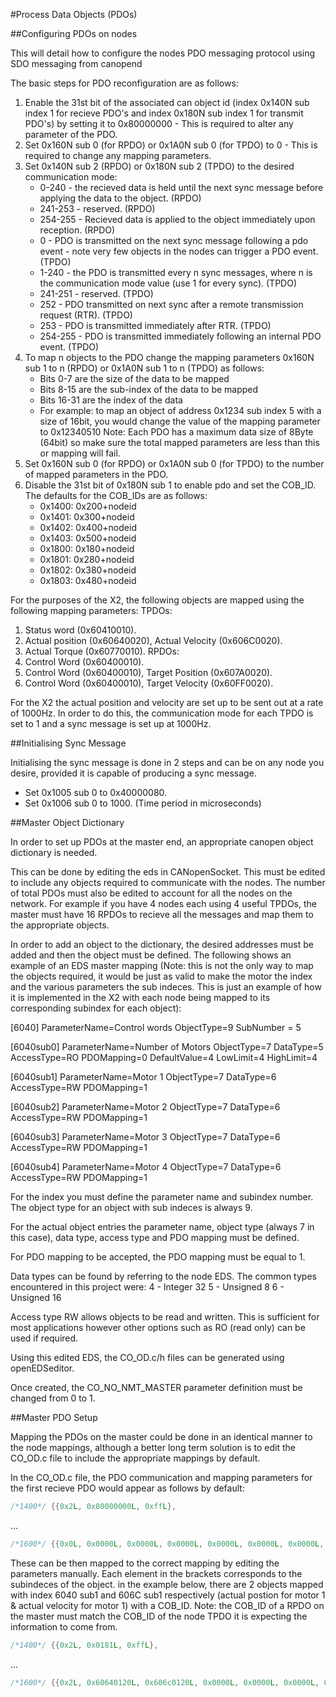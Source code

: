 #Process Data Objects (PDOs)

##Configuring PDOs on nodes

This will detail how to configure the nodes PDO messaging protocol using SDO messaging from canopend

The basic steps for PDO reconfiguration are as follows:

1. Enable the 31st bit of the associated can object id (index 0x140N sub index 1 for recieve PDO's and index 0x180N sub index 1 for transmit PDO's) by setting it to 0x80000000 - This is required to alter any parameter of the PDO.
2. Set 0x160N sub 0 (for RPDO) or 0x1A0N sub 0 (for TPDO) to 0 - This is required to change any mapping parameters.
3. Set 0x140N sub 2 (RPDO) or 0x180N sub 2 (TPDO) to the desired communication mode:
    * 0-240 - the recieved data is held until the next sync message before applying the data to the object. (RPDO)
    * 241-253 - reserved. (RPDO)
    * 254-255 - Recieved data is applied to the object immediately upon reception. (RPDO)
    * 0 - PDO is transmitted on the next sync message following a pdo event - note very few objects in the nodes can trigger a PDO event. (TPDO)
    * 1-240 - the PDO is transmitted every n sync messages, where n is the communication mode value (use 1 for every sync). (TPDO)
    * 241-251 - reserved. (TPDO)
    * 252 - PDO transmitted on next sync after a remote transmission request (RTR). (TPDO)
    * 253 - PDO is transmitted immediately after RTR. (TPDO)
    * 254-255 - PDO is transmitted immediately following an internal PDO event. (TPDO)
4. To map n objects to the PDO change the mapping parameters 0x160N sub 1 to n (RPDO) or 0x1A0N sub 1 to n (TPDO) as follows:
    * Bits 0-7 are the size of the data to be mapped
    * Bits 8-15 are the sub-index of the data to be mapped
    * Bits 16-31 are the index of the data
    * For example: to map an object of address 0x1234 sub index 5 with a size of 16bit, you would change the value of the mapping parameter to 0x12340510
    Note: Each PDO has a maximum data size of 8Byte (64bit) so make sure the total mapped parameters are less than this or mapping will fail.
5. Set 0x160N sub 0 (for RPDO) or 0x1A0N sub 0 (for TPDO) to the number of mapped parameters in the PDO.
6. Disable the 31st bit of 0x180N sub 1 to enable pdo and set the COB_ID. The defaults for the COB_IDs are as follows:
    * 0x1400: 0x200+nodeid
    * 0x1401: 0x300+nodeid
    * 0x1402: 0x400+nodeid
    * 0x1403: 0x500+nodeid
    * 0x1800: 0x180+nodeid
	* 0x1801: 0x280+nodeid
	* 0x1802: 0x380+nodeid
	* 0x1803: 0x480+nodeid

For the purposes of the X2, the following objects are mapped using the following mapping parameters:
TPDOs:
1. Status word (0x60410010).
2. Actual position (0x60640020), Actual Velocity (0x606C0020).
3. Actual Torque (0x60770010).
RPDOs:
1. Control Word (0x60400010).
2. Control Word (0x60400010), Target Position (0x607A0020).
3. Control Word (0x60400010), Target Velocity (0x60FF0020).

For the X2 the actual position and velocity are set up to be sent out at a rate of 1000Hz. In order to do this, the  communication mode for each TPDO is set to 1 and a sync message is set up at 1000Hz.

##Initialising Sync Message

Initialising the sync message is done in 2 steps and can be on any node you desire, provided it is capable of producing a sync message.

- Set 0x1005 sub 0 to 0x40000080.
- Set 0x1006 sub 0 to 1000. (Time period in microseconds)

##Master Object Dictionary

In order to set up PDOs at the master end, an appropriate canopen object dictionary is needed.

This can be done by editing the eds in CANopenSocket. This must be edited to include any objects required to communicate with the nodes. The number of total PDOs must also be edited to account for all the nodes on the network. For example if you have 4 nodes each using 4 useful TPDOs, the master must have 16 RPDOs to recieve all the messages and map them to the appropriate objects.

In order to add an object to the dictionary, the desired addresses must be added and then the object must be defined.
The following shows an example of an EDS master mapping (Note: this is not the only way to map the objects required, it would be just as valid to make the motor the index and the various parameters the sub indeces. This is just an example of how it is implemented in the X2 with each node being mapped to its corresponding subindex for each object):

\[6040\]
ParameterName=Control words
ObjectType=9
SubNumber = 5

\[6040sub0\]
ParameterName=Number of Motors
ObjectType=7
DataType=5
AccessType=RO
PDOMapping=0
DefaultValue=4
LowLimit=4
HighLimit=4

\[6040sub1\]
ParameterName=Motor 1
ObjectType=7
DataType=6
AccessType=RW
PDOMapping=1

\[6040sub2\]
ParameterName=Motor 2
ObjectType=7
DataType=6
AccessType=RW
PDOMapping=1

\[6040sub3\]
ParameterName=Motor 3
ObjectType=7
DataType=6
AccessType=RW
PDOMapping=1

\[6040sub4\]
ParameterName=Motor 4
ObjectType=7
DataType=6
AccessType=RW
PDOMapping=1

For the index you must define the parameter name and subindex number. The object type for an object with sub indeces is always 9.

For the actual object entries the parameter name, object type (always 7 in this case), data type, access type and PDO mapping must be defined.

For PDO mapping to be accepted, the  PDO mapping must be equal to 1.

Data types can be found by referring to the node EDS. The common types encountered in this project were:
4 - Integer 32
5 - Unsigned 8
6 - Unsigned 16

Access type RW allows objects to be read and written. This is sufficient for most applications however other options such as RO (read only) can be used if required.

Using this edited EDS, the CO_OD.c/h files can be generated using openEDSeditor.

Once created, the CO_NO_NMT_MASTER parameter definition must be changed from 0 to 1.

##Master PDO Setup

Mapping the PDOs on the master could be done in an identical manner to the node mappings, although a better long term solution is to edit the CO_OD.c file to include the appropriate mappings by default.

In the CO_OD.c file, the PDO communication and mapping parameters for the first recieve PDO would appear as follows by default:

```c
/*1400*/ {{0x2L, 0x80000000L, 0xffL},
```
...
```c
/*1600*/ {{0x0L, 0x0000L, 0x0000L, 0x0000L, 0x0000L, 0x0000L, 0x0000L, 0x0000L, 0x0000L},
```

These can be then mapped to the correct mapping by editing the parameters manually. Each element in the brackets corresponds to the subindeces of the object. in the example below, there are 2 objects mapped with index 6040 sub1 and 606C sub1 respectively (actual postion for motor 1 & actual velocity for motor 1) with a COB_ID. Note: the COB_ID of a RPDO on the master must match the COB_ID of the node TPDO it is expecting the information to come from.

```c
/*1400*/ {{0x2L, 0x0181L, 0xffL},
```
...
```c
/*1600*/ {{0x2L, 0x60640120L, 0x606c0120L, 0x0000L, 0x0000L, 0x0000L, 0x0000L, 0x0000L, 0x0000L},
```
